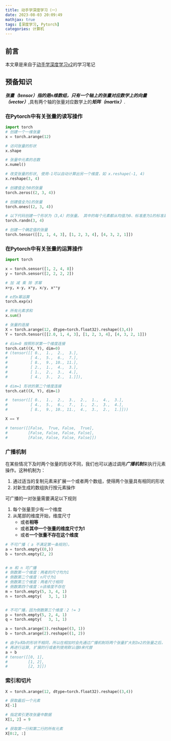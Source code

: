 ```yaml
---
title: 动手学深度学习（一）
date: 2023-08-03 20:09:49
mathjax: true
tags: [深度学习, Pytorch]
categories: 计算机
---
```


## 前言

本文章是来自于[动手学深度学习v2](https://space.bilibili.com/1567748478/channel/seriesdetail?sid=358497)的学习笔记

## 预备知识

***张量（tensor）***指的是n维数组，只有一个轴上的张量对应数学上的***向量（vector）***,具有两个轴的张量对应数学上的***矩阵（martix）***.

### 在Pytorch中有关张量的读写操作

```python
import torch
# 创建一个一维张量
x = torch.arange(12)

# 访问张量的形状
x.shape

# 张量中元素的总数
x.numel()

# 改变张量的形状, 使用-1可以自动计算出另一个维度，如 x.reshape(-1, 4)
x.reshape(3, 4)

# 创建值全为0的张量
torch.zeros((2, 3, 4))

# 创建值全为1的张量
torch.ones((2, 3, 4))

# 以下代码创建一个形状为（3,4）的张量。 其中的每个元素都从均值为0、标准差为1的标准高斯分布（正态分布）中随机采样
torch.randn(3, 4)

# 创建一个确定值的张量
torch.tensor([[2, 1, 4, 3], [1, 2, 3, 4], [4, 3, 2, 1]])
```

### 在Pytorch中有关张量的运算操作

```python
import torch

x = torch.sensor([1, 2, 4, 8])
y = torch.sensor([2, 2, 2, 2])

# 加 减 乘 除 求幂
x+y, x-y, x*y, x/y, x**y

# e的x幂运算
torch.exp(x)

# 所有元素求和
x.sum()

# 张量的连接
X = torch.arange(12, dtype=torch.float32).reshape((3,4))
Y = torch.tensor([[2.0, 1, 4, 3], [1, 2, 3, 4], [4, 3, 2, 1]])

# dim=0 按照形状第一个维度连接
torch.cat((X, Y), dim=0)
# (tensor([[ 0.,  1.,  2.,  3.],
#          [ 4.,  5.,  6.,  7.],
#          [ 8.,  9., 10., 11.],
#          [ 2.,  1.,  4.,  3.],
#          [ 1.,  2.,  3.,  4.],
#          [ 4.,  3.,  2.,  1.]]),

# dim=1 形状的第二个维度连接
torch.cat((X, Y), dim=1)

#  tensor([[ 0.,  1.,  2.,  3.,  2.,  1.,  4.,  3.],
#          [ 4.,  5.,  6.,  7.,  1.,  2.,  3.,  4.],
#          [ 8.,  9., 10., 11.,  4.,  3.,  2.,  1.]]))

X == Y

# tensor([[False,  True, False,  True],
#         [False, False, False, False],
#         [False, False, False, False]])
```

### 广播机制

在某些情况下及时两个张量的形状不同，我们也可以通过调用***广播机制***来执行元素操作。这种机制为：

1. 通过适当的复制元素来扩展一个或者两个数组，使得两个张量具有相同的形状
2. 对新生成的数组执行按元素操作

可广播的一对张量需要满足以下规则

1. 每个张量至少有一个维度
2. 从尾部的维度开始，维度尺寸
   - 或者**相等**
   - 或者**其中一个张量的维度尺寸为1**
   - 或者**一个张量不存在这个维度**

```python
# 不可广播（ a 不满足第一条规则）。
a = torch.empty((0,))
b = torch.empty(2, 2)


# m 和 n 可广播
# 倒数第一个维度：两者的尺寸均为1
# 倒数第二个维度：n尺寸为1
# 倒数第三个维度：两者尺寸相同
# 倒数第四个维度：n该维度不存在
m = torch.empty(5, 3, 4, 1)
n = torch.empty(   3, 1, 1)


# 不可广播，因为倒数第三个维度：2 != 3
p = torch.empty(5, 2, 4, 1)
q = torch.empty(   3, 1, 1)
```

```python
a = torch.arange(3).reshape((3, 1))
b = torch.arange(2).reshape((1, 2))

# 由于a和b的形状不相同，所以在相加时会先通过广播机制将两个张量扩大到3x2的张量之后，
# 再进行运算, 扩展的行或者列使用默认值0来代替
a + b
# tensor([[0, 1],
#         [1, 2],
#         [2, 3]])
```

### 索引和切片

```python
X = torch.arange(12, dtype=torch.float32).reshape((3,4))

# 获取最后一个元素
X[-1]

# 指定索引更改张量中数据
X[1, 2] = 9

# 获取第一行和第二行的所有元素
X[0:2, :]
```
